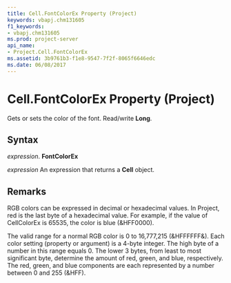 ```yaml
---
title: Cell.FontColorEx Property (Project)
keywords: vbapj.chm131605
f1_keywords:
- vbapj.chm131605
ms.prod: project-server
api_name:
- Project.Cell.FontColorEx
ms.assetid: 3b9761b3-f1e8-9547-7f2f-8065f6646edc
ms.date: 06/08/2017
---
```



# Cell.FontColorEx Property (Project)

Gets or sets the color of the font. Read/write  **Long**.


## Syntax

 _expression_. **FontColorEx**

 _expression_ An expression that returns a **Cell** object.


## Remarks

RGB colors can be expressed in decimal or hexadecimal values. In Project, red is the last byte of a hexadecimal value. For example, if the value of CellColorEx is 65535, the color is blue (&HFF0000). 

The valid range for a normal RGB color is 0 to 16,777,215 (&HFFFFFF&). Each color setting (property or argument) is a 4-byte integer. The high byte of a number in this range equals 0. The lower 3 bytes, from least to most significant byte, determine the amount of red, green, and blue, respectively. The red, green, and blue components are each represented by a number between 0 and 255 (&HFF). 


